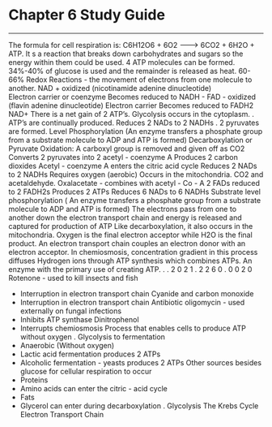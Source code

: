 # Chapter 6 Study Guide

---
The formula for cell respiration is: C6H12O6 + 6O2 ---> 6CO2 + 6H2O + ATP.
It s a reaction that breaks down carbohydrates and sugars so the energy within them could be used.
4 ATP molecules can be formed.
34%-40% of glucose is used and the remainder is released as heat. 60-66%
Redox Reactions - the movement of electrons from one molecule to another.
NAD + oxidized (nicotinamide adenine dinucleotide)   
Electron carrier or coenzyme
Becomes reduced to NADH
      -	FAD - oxidized (flavin adenine dinucleotide) 
Electron carrier 
Becomes reduced to FADH2      
NAD+ 
There is a net gain of 2 ATP’s.
Glycolysis occurs in the cytoplasm.
.
ATP’s are continually produced.
Reduces 2 NADs to 2 NADHs
.
2 pyruvates are formed.
 Level Phosphorylation (An enzyme transfers a phosphate group from a substrate molecule to ADP and ATP is formed)
 Decarboxylation or Pyruvate Oxidation:
A carboxyl group is removed and given off as CO2
Converts 2 pyruvates into 2 acetyl - coenzyme A
Produces 2 carbon dioxides 
Acetyl - coenzyme A enters the citric acid cycle
Reduces 2 NADs to 2 NADHs
Requires oxygen (aerobic)
 Occurs in the mitochondria.
CO2 and acetaldehyde.
 Oxalacetate - combines with acetyl - Co - A
2 FADs reduced to 2 FADH2s 
Produces 2 ATPs
Reduces 6 NADs to 6 NADHs
Substrate level phosphorylation ( An enzyme transfers a phosphate group from a substrate molecule to ADP and ATP is formed)
 The electrons pass from one to another down the electron transport chain and energy is released and captured for production of ATP
 Like decarboxylation, it also occurs in the mitochondria.
 Oxygen is the final electron acceptor while H2O is the final product.
An electron transport chain couples an electron donor with an electron acceptor. In chemiosmosis, concentration gradient in this process diffuses Hydrogen ions through ATP synthesis which combines ATPs.
An enzyme with the primary use of creating ATP.
.
.
2
0
2
1
.
2
2
6
0
.
0
0
2
0
Rotenone - used to kill insects and fish 
-  Interruption in electron transport chain 
Cyanide and carbon monoxide 
-  Interruption in electron transport chain 
Antibiotic oligomycin - used externally on fungal infections
-  Inhibits ATP synthase 
Dinitrophenol 
- Interrupts chemiosmosis 
 Process that enables cells to produce ATP without oxygen 
.
Glycolysis to fermentation 
- Anaerobic (Without oxygen)
- Lactic acid fermentation produces 2 ATPs
- Alcoholic fermentation - yeasts produces 2 ATPs 
Other sources besides glucose for cellular respiration to occur 
- Proteins 
- Amino acids can enter the citric - acid cycle
- Fats
- Glycerol can enter during decarboxylation 
.
Glycolysis
The Krebs Cycle
Electron Transport Chain
